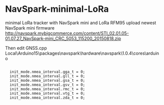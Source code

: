 # NavSpark-minimal-LoRa
minimal LoRa tracker with NavSpark mini and LoRa RFM95
upload newest NavSpark mini firmware
http://navspark.mybigcommerce.com/content/STI_02.01.05-01.07.27_NavSpark-mini_CRC_5053_115200_20150818.zip 

 Then edit GNSS.cpp 
Local\Arduino15\packages\navspark\hardware\navspark\1.0.4\cores\arduino
```
  
  init_mode.nmea_interval.gga_t = 0;
  init_mode.nmea_interval.gll_t = 0;
  init_mode.nmea_interval.gsa_t = 0;
  init_mode.nmea_interval.gsv_t = 0;
  init_mode.nmea_interval.rmc_t = 0;
  init_mode.nmea_interval.vtg_t = 0;
  init_mode.nmea_interval.zda_t = 0;
```
